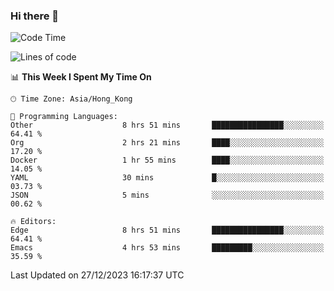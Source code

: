 ### Hi there 👋

<!--
**nicehiro/nicehiro** is a ✨ _special_ ✨ repository because its `README.md` (this file) appears on your GitHub profile.

Here are some ideas to get you started:

- 🔭 I’m currently working on ...
- 🌱 I’m currently learning ...
- 👯 I’m looking to collaborate on ...
- 🤔 I’m looking for help with ...
- 💬 Ask me about ...
- 📫 How to reach me: ...
- 😄 Pronouns: ...
- ⚡ Fun fact: ...
-->

<!--START_SECTION:waka-->
![Code Time](http://img.shields.io/badge/Code%20Time-180%20hrs%2011%20mins-blue)

![Lines of code](https://img.shields.io/badge/From%20Hello%20World%20I%27ve%20Written-2.6%20million%20lines%20of%20code-blue)

📊 **This Week I Spent My Time On** 

```text
🕑︎ Time Zone: Asia/Hong_Kong

💬 Programming Languages: 
Other                    8 hrs 51 mins       ████████████████░░░░░░░░░   64.41 % 
Org                      2 hrs 21 mins       ████░░░░░░░░░░░░░░░░░░░░░   17.20 % 
Docker                   1 hr 55 mins        ████░░░░░░░░░░░░░░░░░░░░░   14.05 % 
YAML                     30 mins             █░░░░░░░░░░░░░░░░░░░░░░░░   03.73 % 
JSON                     5 mins              ░░░░░░░░░░░░░░░░░░░░░░░░░   00.62 % 

🔥 Editors: 
Edge                     8 hrs 51 mins       ████████████████░░░░░░░░░   64.41 % 
Emacs                    4 hrs 53 mins       █████████░░░░░░░░░░░░░░░░   35.59 % 
```


 Last Updated on 27/12/2023 16:17:37 UTC
<!--END_SECTION:waka-->
